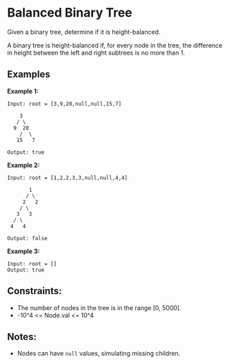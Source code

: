 # Balanced Binary Tree

Given a binary tree, determine if it is height-balanced.

A binary tree is height-balanced if, for every node in the tree, the difference in height between the left and right subtrees is no more than 1.

## Examples

**Example 1:**

```
Input: root = [3,9,20,null,null,15,7]

    3
   / \
  9  20
    /  \
   15   7

Output: true
```

**Example 2:**

```
Input: root = [1,2,2,3,3,null,null,4,4]

       1
      / \
     2   2
    / \
   3   3
  / \
 4   4

Output: false
```

**Example 3:**

```
Input: root = []
Output: true
```

## Constraints:

- The number of nodes in the tree is in the range [0, 5000].
- -10^4 <= Node.val <= 10^4

## Notes:

- Nodes can have `null` values, simulating missing children.